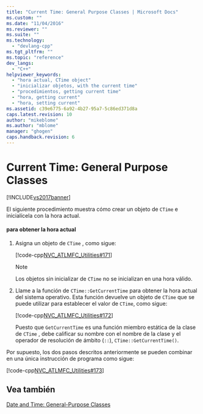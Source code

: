 ```yaml
---
title: "Current Time: General Purpose Classes | Microsoft Docs"
ms.custom: ""
ms.date: "11/04/2016"
ms.reviewer: ""
ms.suite: ""
ms.technology: 
  - "devlang-cpp"
ms.tgt_pltfrm: ""
ms.topic: "reference"
dev_langs: 
  - "C++"
helpviewer_keywords: 
  - "hora actual, CTime object"
  - "inicializar objetos, with the current time"
  - "procedimientos, getting current time"
  - "hora, getting current"
  - "hora, setting current"
ms.assetid: c39e6775-6a92-4b27-95a7-5c86ed371d8a
caps.latest.revision: 10
author: "mikeblome"
ms.author: "mblome"
manager: "ghogen"
caps.handback.revision: 6
---
```

# Current Time: General Purpose Classes
[!INCLUDE[vs2017banner](../assembler/inline/includes/vs2017banner.md)]

El siguiente procedimiento muestra cómo crear un objeto de `CTime` e inicialícela con la hora actual.  
  
#### para obtener la hora actual  
  
1.  Asigna un objeto de `CTime` , como sigue:  
  
     [!code-cpp[NVC_ATLMFC_Utilities#171](../atl-mfc-shared/codesnippet/CPP/current-time-general-purpose-classes_1.cpp)]  
  
    > [!NOTE]
    >  Los objetos sin inicializar de `CTime` no se inicializan en una hora válido.  
  
2.  Llame a la función de `CTime::GetCurrentTime` para obtener la hora actual del sistema operativo.  Esta función devuelve un objeto de `CTime` que se puede utilizar para establecer el valor de `CTime`, como sigue:  
  
     [!code-cpp[NVC_ATLMFC_Utilities#172](../atl-mfc-shared/codesnippet/CPP/current-time-general-purpose-classes_2.cpp)]  
  
     Puesto que `GetCurrentTime` es una función miembro estática de la clase de `CTime` , debe calificar su nombre con el nombre de la clase y el operador de resolución de ámbito \(`::`\), `CTime::GetCurrentTime()`.  
  
 Por supuesto, los dos pasos descritos anteriormente se pueden combinar en una única instrucción de programa como sigue:  
  
 [!code-cpp[NVC_ATLMFC_Utilities#173](../atl-mfc-shared/codesnippet/CPP/current-time-general-purpose-classes_3.cpp)]  
  
## Vea también  
 [Date and Time: General\-Purpose Classes](../atl-mfc-shared/date-and-time-general-purpose-classes.md)